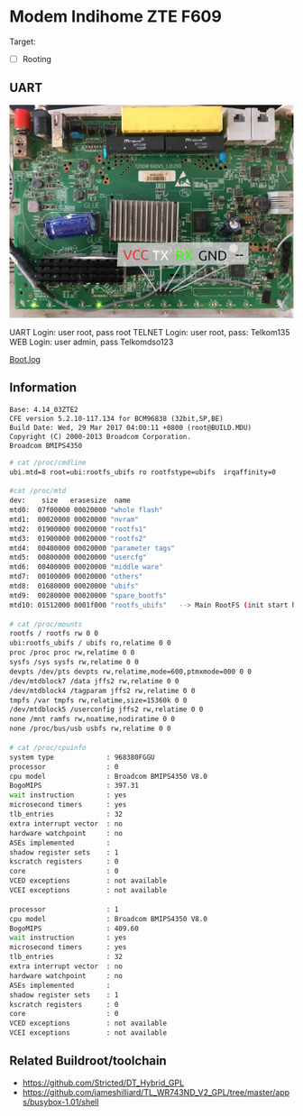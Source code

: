 # Modem Indihome ZTE F609

Target:

- [ ] Rooting

## UART

![Modem Indihome ZTE F609 Uart Pinout](./ZTE-f609-UART-pinout.jpeg)

UART Login: user root, pass root
TELNET Login: user root, pass: Telkom135
WEB  Login: user admin, pass Telkomdso123

[Boot.log](boot.log)

## Information

```
Base: 4.14_03ZTE2
CFE version 5.2.10-117.134 for BCM96838 (32bit,SP,BE)
Build Date: Wed, 29 Mar 2017 04:00:11 +0800 (root@BUILD.MDU)
Copyright (C) 2000-2013 Broadcom Corporation.
Broadcom BMIPS4350
```

``` bash
# cat /proc/cmdline 
ubi.mtd=8 root=ubi:rootfs_ubifs ro rootfstype=ubifs  irqaffinity=0

#cat /proc/mtd 
dev:    size   erasesize  name
mtd0:  07f00000 00020000 "whole flash"
mtd1:  00020000 00020000 "nvram"
mtd2:  01900000 00020000 "rootfs1"
mtd3:  01900000 00020000 "rootfs2"
mtd4:  00400000 00020000 "parameter tags"
mtd5:  00800000 00020000 "usercfg"
mtd6:  00400000 00020000 "middle ware"
mtd7:  00100000 00020000 "others"
mtd8:  01680000 00020000 "ubifs"
mtd9:  00280000 00020000 "spare_bootfs"
mtd10: 01512000 0001f000 "rootfs_ubifs"   --> Main RootFS (init start here)

# cat /proc/mounts 
rootfs / rootfs rw 0 0
ubi:rootfs_ubifs / ubifs ro,relatime 0 0
proc /proc proc rw,relatime 0 0
sysfs /sys sysfs rw,relatime 0 0
devpts /dev/pts devpts rw,relatime,mode=600,ptmxmode=000 0 0
/dev/mtdblock7 /data jffs2 rw,relatime 0 0
/dev/mtdblock4 /tagparam jffs2 rw,relatime 0 0
tmpfs /var tmpfs rw,relatime,size=15360k 0 0
/dev/mtdblock5 /userconfig jffs2 rw,relatime 0 0
none /mnt ramfs rw,noatime,nodiratime 0 0
none /proc/bus/usb usbfs rw,relatime 0 0

# cat /proc/cpuinfo 
system type             : 968380FGGU
processor               : 0
cpu model               : Broadcom BMIPS4350 V8.0
BogoMIPS                : 397.31
wait instruction        : yes
microsecond timers      : yes
tlb_entries             : 32
extra interrupt vector  : no
hardware watchpoint     : no
ASEs implemented        :
shadow register sets    : 1
kscratch registers      : 0
core                    : 0
VCED exceptions         : not available
VCEI exceptions         : not available

processor               : 1
cpu model               : Broadcom BMIPS4350 V8.0
BogoMIPS                : 409.60
wait instruction        : yes
microsecond timers      : yes
tlb_entries             : 32
extra interrupt vector  : no
hardware watchpoint     : no
ASEs implemented        :
shadow register sets    : 1
kscratch registers      : 0
core                    : 0
VCED exceptions         : not available
VCEI exceptions         : not available

```

## Related Buildroot/toolchain

- https://github.com/Stricted/DT_Hybrid_GPL
- https://github.com/jameshilliard/TL_WR743ND_V2_GPL/tree/master/apps/busybox-1.01/shell